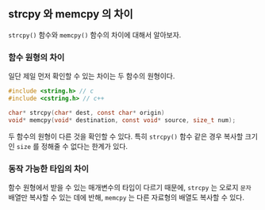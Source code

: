 ## strcpy 와 memcpy 의 차이

`strcpy()` 함수와 `memcpy()` 함수의 차이에 대해서 알아보자.

### 함수 원형의 차이

일단 제일 먼저 확인할 수 있는 차이는 두 함수의 원형이다.

```c
#include <string.h> // c
#include <cstring.h> // c++

char* strcpy(char* dest, const char* origin)
void* memcpy(void* destination, const void* source, size_t num);
```

두 함수의 원형이 다른 것을 확인할 수 있다. 특히 `strcpy()` 함수 같은 경우 복사할 크기인 `size` 를 정해줄 수 없다는 한계가 있다.

### 동작 가능한 타입의 차이

함수 원형에서 받을 수 있는 매개변수의 타입이 다르기 때문에, `strcpy` 는 오로지 `문자` 배열만 복사할 수 있는 데에 반해, `memcpy` 는 다른 자료형의 배열도 복사할 수 있다.